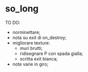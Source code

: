 # so_long

TO DO:
- norminettare;
- nota su exit di on_destroy;
- migliorare texture:
    - muri brutti;
    - ridisegnare P con spada gialla;
    - scritta exit bianca;
- note varie in giro;
